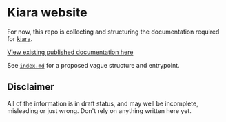 # Kiara website

For now, this repo is collecting and structuring the documentation required for [kiara](https://github.com/DHARPA-Project/kiara).

[View existing published documentation here](https://dharpa.org/kiara.documentation/latest/)

See [`index.md`](./index.md) for a proposed vague structure and entrypoint.

## Disclaimer

All of the information is in draft status, and may well be incomplete, misleading or just wrong. Don't rely on anything written here yet.
